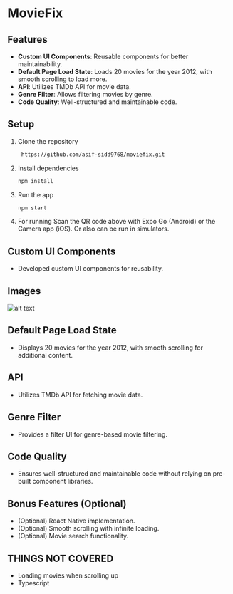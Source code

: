 # MovieFix

## Features
- **Custom UI Components**: Reusable components for better maintainability.
- **Default Page Load State**: Loads 20 movies for the year 2012, with smooth scrolling to load more.
- **API**: Utilizes TMDb API for movie data.
- **Genre Filter**: Allows filtering movies by genre.
- **Code Quality**: Well-structured and maintainable code.

## Setup
1. Clone the repository
   ```bash
    https://github.com/asif-sidd9768/moviefix.git
2. Install dependencies
   ```bash
   npm install
3. Run the app
   ```bash
   npm start
4. For running
   Scan the QR code above with Expo Go (Android) or the Camera app (iOS).
   Or also can be run in simulators.
   
## Custom UI Components
- Developed custom UI components for reusability.

## Images
![alt text](https://i.ibb.co/8rFXWrW/IMG-4855.png)

## Default Page Load State
- Displays 20 movies for the year 2012, with smooth scrolling for additional content.

## API
- Utilizes TMDb API for fetching movie data.

## Genre Filter
- Provides a filter UI for genre-based movie filtering.

## Code Quality
- Ensures well-structured and maintainable code without relying on pre-built component libraries.

## Bonus Features (Optional)
- (Optional) React Native implementation.
- (Optional) Smooth scrolling with infinite loading.
- (Optional) Movie search functionality.

## THINGS NOT COVERED
 - Loading movies when scrolling up
 - Typescript
